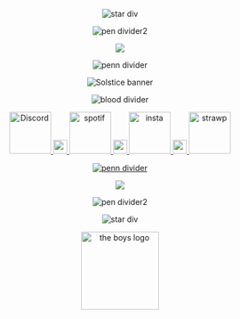 <div align="center">
  
![star div](https://64.media.tumblr.com/78e0c2a103967123c93acaa398aeee19/a4ef0d543375d24e-97/s400x600/79a330260876888dc715e1c0582ecd3388ff13d3.pnj)

  
![pen divider2](https://64.media.tumblr.com/1a5c32fe5a2cc76e24da38e2023c708d/0eac65e6fa971a2b-64/s400x600/12165a1cbf502f656cb9ca15d631589809c0a8c6.pnj)

![](https://komarev.com/ghpvc/?username=kylecel&color=E40008&amp;label=little+eyes+on+my+page)

![penn divider](https://64.media.tumblr.com/209f8cb0c61cc78287bd95aab9ac01bf/0eac65e6fa971a2b-3f/s400x600/1b4b779b1ee787751e5bca48a9c6d4d0835c374f.pnj)

![Solstice banner](https://64.media.tumblr.com/f615bb3f102949c3e9813a5f87450175/8047e1f791881d66-a5/s640x960/811742865eed60ba2eccfabfc9f6070ff140e3ff.pnj)

![blood divider](https://64.media.tumblr.com/b3be0c79ba72975b9ab4412f1114670b/3d2579e35cd01510-04/s500x750/3df8bfaaae8b23213f60fc0ab84b1ca15dd168fa.gifv)

</div>


<div align="center">
  
   <a href="https://discordapp.com/users/936969927900938290"><img src="https://64.media.tumblr.com/e768cc391177e8cd20da9e8900aa100a/28e03fb2adad654a-fd/s400x600/6ebde9882137168571a41f131bde2c588add2122.pnj" alt="Discord" height=75px title="Discord">
       <a href="https://64.media.tumblr.com/fe1b01b0d3a1d077864f3d29c6725b8c/55e2e7370bde2496-6c/s75x75_c1/baad5b244ff340a250498f93f0eab09f3501d5e5.webp"><img src="https://64.media.tumblr.com/fe1b01b0d3a1d077864f3d29c6725b8c/55e2e7370bde2496-6c/s75x75_c1/baad5b244ff340a250498f93f0eab09f3501d5e5.webp" alt="red swirl" height=25px title="" >
   <a href="https://open.spotify.com/user/31ywx76msja4wyi2uavnv7cvskji?si=UiC5YrTPSDWiVZInwGEx_Q"><img src="https://64.media.tumblr.com/52a470c52ce3718e0015b0b8b4ef40e3/28e03fb2adad654a-30/s400x600/741536350883edecc745a7905f17b26c1d67d2e8.pnj" alt="spotif" height=75px title="Spotify">
       <a href="https://64.media.tumblr.com/fe1b01b0d3a1d077864f3d29c6725b8c/55e2e7370bde2496-6c/s75x75_c1/baad5b244ff340a250498f93f0eab09f3501d5e5.webp"><img src="https://64.media.tumblr.com/fe1b01b0d3a1d077864f3d29c6725b8c/55e2e7370bde2496-6c/s75x75_c1/baad5b244ff340a250498f93f0eab09f3501d5e5.webp" alt="red swirl" height=25px title="" >
   <a href="https://www.instagram.com/sillysolstice/profilecard/?igsh=MXZzbXJyM2k2OHFkOA=="><img src="https://64.media.tumblr.com/9537c878026f2f244187bd962fa33e4d/28e03fb2adad654a-73/s400x600/b95bd3a33811e891091f09f3dee226b303366814.pnj" alt="insta" height=75px title="Instagram">
       <a href="https://64.media.tumblr.com/fe1b01b0d3a1d077864f3d29c6725b8c/55e2e7370bde2496-6c/s75x75_c1/baad5b244ff340a250498f93f0eab09f3501d5e5.webp"><img src="https://64.media.tumblr.com/fe1b01b0d3a1d077864f3d29c6725b8c/55e2e7370bde2496-6c/s75x75_c1/baad5b244ff340a250498f93f0eab09f3501d5e5.webp" alt="red swirl" height=25px title="" >
   <a href="https://kylecel.straw.page"><img src="https://64.media.tumblr.com/824516ab07cc4dcd47fb01d81c1baea8/28e03fb2adad654a-28/s400x600/18857b3c7fe0935caaf869bb369832c126d5f7c2.pnj" alt="strawp" height=75px title="Strawpage">
     
![penn divider](https://64.media.tumblr.com/209f8cb0c61cc78287bd95aab9ac01bf/0eac65e6fa971a2b-3f/s400x600/1b4b779b1ee787751e5bca48a9c6d4d0835c374f.pnj)


  <a href="https://github.com/yagiziskirik/Github-Colored-Text/"><img src="https://github-colored-text-fn3z.vercel.app/api/index.js?text=MY+SOCIALS!&color=E40008&fontSize=24&x=9"></a>

![pen divider2](https://64.media.tumblr.com/1a5c32fe5a2cc76e24da38e2023c708d/0eac65e6fa971a2b-64/s400x600/12165a1cbf502f656cb9ca15d631589809c0a8c6.pnj)

![star div](https://64.media.tumblr.com/78e0c2a103967123c93acaa398aeee19/a4ef0d543375d24e-97/s400x600/79a330260876888dc715e1c0582ecd3388ff13d3.pnj)

</div>

<div align="center">

   <a href="https://the-boys.fandom.com/wiki/The_Boys_Wiki"><img src="https://64.media.tumblr.com/721437cbbbeb365881b21ec470d05a1e/8805e8da07b3148a-bf/s250x400/fe0e1eee5973a5517ef6d20670e0a4217ef6deb5.gifv" alt="the boys logo" height=140px title="Go watch The Boys!">

</div>
